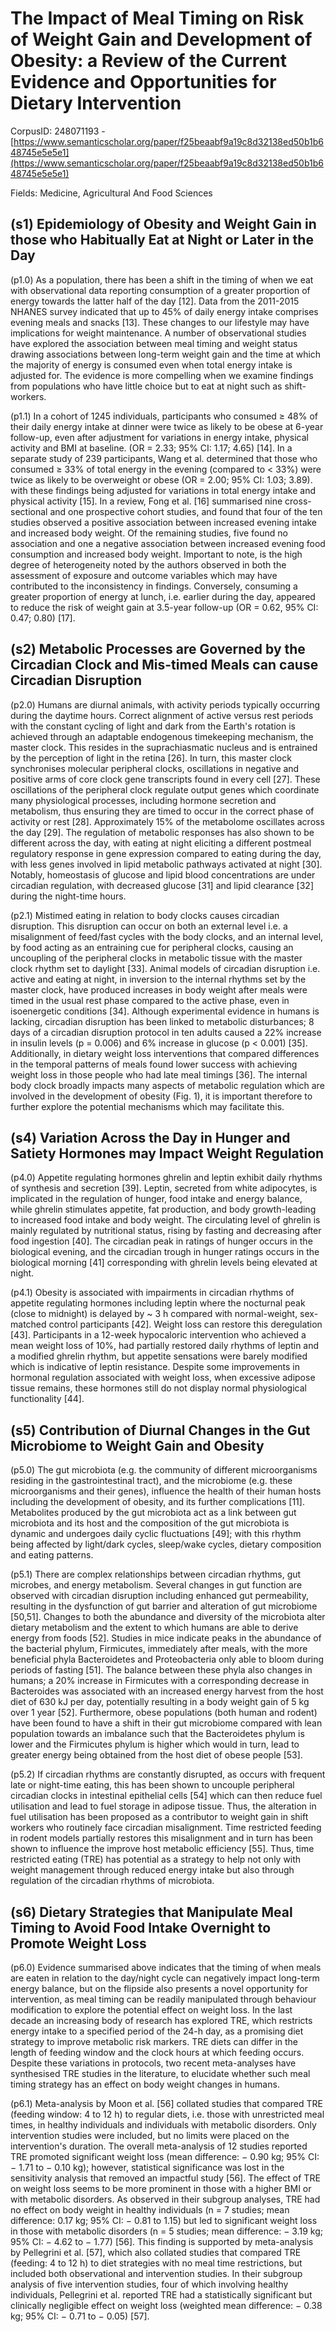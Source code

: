 # The Impact of Meal Timing on Risk of Weight Gain and Development of Obesity: a Review of the Current Evidence and Opportunities for Dietary Intervention

CorpusID: 248071193 - [https://www.semanticscholar.org/paper/f25beaabf9a19c8d32138ed50b1b648745e5e5e1](https://www.semanticscholar.org/paper/f25beaabf9a19c8d32138ed50b1b648745e5e5e1)

Fields: Medicine, Agricultural And Food Sciences

## (s1) Epidemiology of Obesity and Weight Gain in those who Habitually Eat at Night or Later in the Day
(p1.0) As a population, there has been a shift in the timing of when we eat with observational data reporting consumption of a greater proportion of energy towards the latter half of the day [12]. Data from the 2011-2015 NHANES survey indicated that up to 45% of daily energy intake comprises evening meals and snacks [13]. These changes to our lifestyle may have implications for weight maintenance. A number of observational studies have explored the association between meal timing and weight status drawing associations between long-term weight gain and the time at which the majority of energy is consumed even when total energy intake is adjusted for. The evidence is more compelling when we examine findings from populations who have little choice but to eat at night such as shift-workers.

(p1.1) In a cohort of 1245 individuals, participants who consumed ≥ 48% of their daily energy intake at dinner were twice as likely to be obese at 6-year follow-up, even after adjustment for variations in energy intake, physical activity and BMI at baseline. (OR = 2.33; 95% CI: 1.17; 4.65) [14]. In a separate study of 239 participants, Wang et al. determined that those who consumed ≥ 33% of total energy in the evening (compared to < 33%) were twice as likely to be overweight or obese (OR = 2.00; 95% CI: 1.03; 3.89). with these findings being adjusted for variations in total energy intake and physical activity [15]. In a review, Fong et al. [16] summarised nine cross-sectional and one prospective cohort studies, and found that four of the ten studies observed a positive association between increased evening intake and increased body weight. Of the remaining studies, five found no association and one a negative association between increased evening food consumption and increased body weight. Important to note, is the high degree of heterogeneity noted by the authors observed in both the assessment of exposure and outcome variables which may have contributed to the inconsistency in findings. Conversely, consuming a greater proportion of energy at lunch, i.e. earlier during the day, appeared to reduce the risk of weight gain at 3.5-year follow-up (OR = 0.62, 95% CI: 0.47; 0.80) [17].
## (s2) Metabolic Processes are Governed by the Circadian Clock and Mis-timed Meals can cause Circadian Disruption
(p2.0) Humans are diurnal animals, with activity periods typically occurring during the daytime hours. Correct alignment of active versus rest periods with the constant cycling of light and dark from the Earth's rotation is achieved through an adaptable endogenous timekeeping mechanism, the master clock. This resides in the suprachiasmatic nucleus and is entrained by the perception of light in the retina [26]. In turn, this master clock synchronises molecular peripheral clocks, oscillations in negative and positive arms of core clock gene transcripts found in every cell [27]. These oscillations of the peripheral clock regulate output genes which coordinate many physiological processes, including hormone secretion and metabolism, thus ensuring they are timed to occur in the correct phase of activity or rest [28]. Approximately 15% of the metabolome oscillates across the day [29]. The regulation of metabolic responses has also shown to be different across the day, with eating at night eliciting a different postmeal regulatory response in gene expression compared to eating during the day, with less genes involved in lipid metabolic pathways activated at night [30]. Notably, homeostasis of glucose and lipid blood concentrations are under circadian regulation, with decreased glucose [31] and lipid clearance [32] during the night-time hours.

(p2.1) Mistimed eating in relation to body clocks causes circadian disruption. This disruption can occur on both an external level i.e. a misalignment of feed/fast cycles with the body clocks, and an internal level, by food acting as an entraining cue for peripheral clocks, causing an uncoupling of the peripheral clocks in metabolic tissue with the master clock rhythm set to daylight [33]. Animal models of circadian disruption i.e. active and eating at night, in inversion to the internal rhythms set by the master clock, have produced increases in body weight after meals were timed in the usual rest phase compared to the active phase, even in isoenergetic conditions [34]. Although experimental evidence in humans is lacking, circadian disruption has been linked to metabolic disturbances; 8 days of a circadian disruption protocol in ten adults caused a 22% increase in insulin levels (p = 0.006) and 6% increase in glucose (p < 0.001) [35]. Additionally, in dietary weight loss interventions that compared differences in the temporal patterns of meals found lower success with achieving weight loss in those people who had late meal timings [36]. The internal body clock broadly impacts many aspects of metabolic regulation which are involved in the development of obesity (Fig. 1), it is important therefore to further explore the potential mechanisms which may facilitate this.
## (s4) Variation Across the Day in Hunger and Satiety Hormones may Impact Weight Regulation
(p4.0) Appetite regulating hormones ghrelin and leptin exhibit daily rhythms of synthesis and secretion [39]. Leptin, secreted from white adipocytes, is implicated in the regulation of hunger, food intake and energy balance, while ghrelin stimulates appetite, fat production, and body growth-leading to increased food intake and body weight. The circulating level of ghrelin is mainly regulated by nutritional status, rising by fasting and decreasing after food ingestion [40]. The circadian peak in ratings of hunger occurs in the biological evening, and the circadian trough in hunger ratings occurs in the biological morning [41] corresponding with ghrelin levels being elevated at night.

(p4.1) Obesity is associated with impairments in circadian rhythms of appetite regulating hormones including leptin where the nocturnal peak (close to midnight) is delayed by ~ 3 h compared with normal-weight, sex-matched control participants [42]. Weight loss can restore this deregulation [43]. Participants in a 12-week hypocaloric intervention who achieved a mean weight loss of 10%, had partially restored daily rhythms of leptin and a modified ghrelin rhythm, but appetite sensations were barely modified which is indicative of leptin resistance. Despite some improvements in hormonal regulation associated with weight loss, when excessive adipose tissue remains, these hormones still do not display normal physiological functionality [44].
## (s5) Contribution of Diurnal Changes in the Gut Microbiome to Weight Gain and Obesity
(p5.0) The gut microbiota (e.g. the community of different microorganisms residing in the gastrointestinal tract), and the microbiome (e.g. these microorganisms and their genes), influence the health of their human hosts including the development of obesity, and its further complications [11]. Metabolites produced by the gut microbiota act as a link between gut microbiota and its host and the composition of the gut microbiota is dynamic and undergoes daily cyclic fluctuations [49]; with this rhythm being affected by light/dark cycles, sleep/wake cycles, dietary composition and eating patterns.

(p5.1) There are complex relationships between circadian rhythms, gut microbes, and energy metabolism. Several changes in gut function are observed with circadian disruption including enhanced gut permeability, resulting in the dysfunction of gut barrier and alteration of gut microbiome [50,51]. Changes to both the abundance and diversity of the microbiota alter dietary metabolism and the extent to which humans are able to derive energy from foods [52]. Studies in mice indicate peaks in the abundance of the bacterial phylum, Firmicutes, immediately after meals, with the more beneficial phyla Bacteroidetes and Proteobacteria only able to bloom during periods of fasting [51]. The balance between these phyla also changes in humans; a 20% increase in Firmicutes with a corresponding decrease in Bacteroides was associated with an increased energy harvest from the host diet of 630 kJ per day, potentially resulting in a body weight gain of 5 kg over 1 year [52]. Furthermore, obese populations (both human and rodent) have been found to have a shift in their gut microbiome compared with lean population towards an imbalance such that the Bacteroidetes phylum is lower and the Firmicutes phylum is higher which would in turn, lead to greater energy being obtained from the host diet of obese people [53].

(p5.2) If circadian rhythms are constantly disrupted, as occurs with frequent late or night-time eating, this has been shown to uncouple peripheral circadian clocks in intestinal epithelial cells [54] which can then reduce fuel utilisation and lead to fuel storage in adipose tissue. Thus, the alteration in fuel utilisation has been proposed as a contributor to weight gain in shift workers who routinely face circadian misalignment. Time restricted feeding in rodent models partially restores this misalignment and in turn has been shown to influence the improve host metabolic efficiency [55]. Thus, time restricted eating (TRE) has potential as a strategy to help not only with weight management through reduced energy intake but also through regulation of the circadian rhythms of microbiota.
## (s6) Dietary Strategies that Manipulate Meal Timing to Avoid Food Intake Overnight to Promote Weight Loss
(p6.0) Evidence summarised above indicates that the timing of when meals are eaten in relation to the day/night cycle can negatively impact long-term energy balance, but on the flipside also presents a novel opportunity for intervention, as meal timing can be readily manipulated through behaviour modification to explore the potential effect on weight loss. In the last decade an increasing body of research has explored TRE, which restricts energy intake to a specified period of the 24-h day, as a promising diet strategy to improve metabolic risk markers. TRE diets can differ in the length of feeding window and the clock hours at which feeding occurs. Despite these variations in protocols, two recent meta-analyses have synthesised TRE studies in the literature, to elucidate whether such meal timing strategy has an effect on body weight changes in humans.

(p6.1) Meta-analysis by Moon et al. [56] collated studies that compared TRE (feeding window: 4 to 12 h) to regular diets, i.e. those with unrestricted meal times, in healthy individuals and individuals with metabolic disorders. Only intervention studies were included, but no limits were placed on the intervention's duration. The overall meta-analysis of 12 studies reported TRE promoted significant weight loss (mean difference: − 0.90 kg; 95% CI: − 1.71 to − 0.10 kg); however, statistical significance was lost in the sensitivity analysis that removed an impactful study [56]. The effect of TRE on weight loss seems to be more prominent in those with a higher BMI or with metabolic disorders. As observed in their subgroup analyses, TRE had no effect on body weight in healthy individuals (n = 7 studies; mean difference: 0.17 kg; 95% CI: − 0.81 to 1.15) but led to significant weight loss in those with metabolic disorders (n = 5 studies; mean difference: − 3.19 kg; 95% CI: − 4.62 to − 1.77) [56]. This finding is supported by meta-analysis by Pellegrini et al. [57], which also collated studies that compared TRE (feeding: 4 to 12 h) to diet strategies with no meal time restrictions, but included both observational and intervention studies. In their subgroup analysis of five intervention studies, four of which involving healthy individuals, Pellegrini et al. reported TRE had a statistically significant but clinically negligible effect on weight loss (weighted mean difference: − 0.38 kg; 95% CI: − 0.71 to − 0.05) [57].
